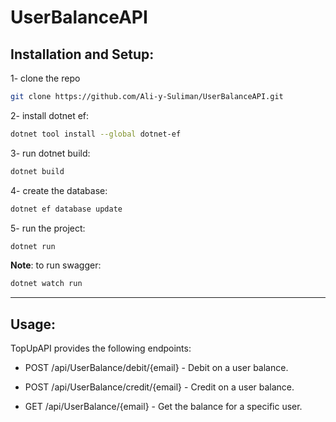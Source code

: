 # UserBalanceAPI


## Installation and Setup:

1- clone the repo
```bash
git clone https://github.com/Ali-y-Suliman/UserBalanceAPI.git
```

2- install dotnet ef:
```bash
dotnet tool install --global dotnet-ef
```

3- run dotnet build:
```bash
dotnet build
```

4- create the database:
```bash
dotnet ef database update
```

5- run the project:
```bash
dotnet run
```

**Note**: to run swagger:
```bash
dotnet watch run
```

---

## Usage:

TopUpAPI provides the following endpoints:

* POST  /api/UserBalance/debit/{email} - Debit on a user balance.

* POST  /api/UserBalance/credit/{email} - Credit on a user balance.

* GET  /api/UserBalance/{email} - Get the balance for a specific user.

